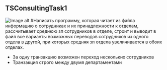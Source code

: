 ## TSConsultingTask1
![Image alt](http://publishernews.ru/images/PressReleases/press_r_34E7C198-ED6D-4243-B3E4-12882A5A701A.jpg)
#Написать программу, которая читает из файла информацию о сотрудниках и их принадлежности к отделам,
рассчитывает среднюю зп сотрудников в отделе, строит и выводит в файл все варианты возможных переводов
сотрудников из одного отдела в другой, при которых средняя зп отдела увеличивается в обоих отделах.
* За одну транзакцию возможен переход нескольких сотрудников
* Транзакция строго между двумя департаментами
